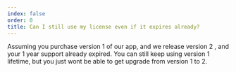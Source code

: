 ```yaml
---
index: false
order: 0
title: Can I still use my license even if it expires already?
---
```

Assuming you purchase version 1 of our app, and we release version 2 , and your 1 year support already expired. You can still keep using version 1 lifetime, but you just wont be able to get upgrade from version 1 to 2.